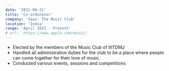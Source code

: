 ```yaml
---
date: '2021-04-21'
title: 'Co-ordinator'
company: 'Saaz: The Music Club'
location: 'India'
range: 'April 2021 - Present'
# url: 'https://www.apple.com/music/'
---
```


- Elected by the members of the Music Club of IIITDMJ
- Handled all administrative duties for the club to be a place where people can come together for their love of music.
- Conducted various events, sessions and competitions
